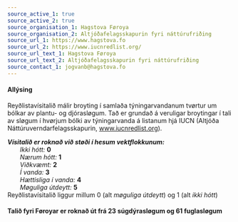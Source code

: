 ```yaml
---
source_active_1: true
source_active_2: true
source_organisation_1: Hagstova Føroya
source_organisation_2: Altjóðafelagsskapurin fyri náttúrufriðing
source_url_1: https://www.hagstova.fo
source_url_2: https://www.iucnredlist.org/
source_url_text_1: Hagstova Føroya
source_url_text_2: Altjóðafelagsskapurin fyri náttúrufriðing
source_contact_1: jogvanb@hagstova.fo
---
```

#### Allýsing 
Reyðlistavísitalið málir broyting í samlaða týningarvandanum tvørtur um bólkar av plantu- og djórasløgum. Tað er grundað á veruligar broytingar í tali av sløgum í hvørjum bólki av týningarvanda á listanum hjá IUCN (Altjóða Náttúruverndarfelagsskapurin, www.iucnredlist.org).  

***Vísitalið er roknað við støði í hesum vektflokkunum:***  
  *Ikki hótt:* **0**   
  *Nærum hótt:* **1**   
  *Viðkvæmt:* **2**  
  *Í vanda:* **3**   
  *Hættisliga í vanda:* **4**  
  *Møguliga útdeytt:* **5**   
Reyðlistavísitalið liggur millum 0 (alt *møguliga útdeytt*) og 1 (alt *ikki hótt*)  

#### Talið fyri Føroyar er roknað út frá 23 súgdýrasløgum og 61 fuglasløgum
